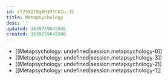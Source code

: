 ```yaml
---
id: rf7SXIfEgAH1D1CAIu_JS
title: Metapsychology
desc: ''
updated: 1639759645946
created: 1639759645946
---
```


- [[Metapsychology: undefined|session.metapsychology-0]]
- [[Metapsychology: undefined|session.metapsychology-3]]
- [[Metapsychology: undefined|session.metapsychology-2]]
- [[Metapsychology: undefined|session.metapsychology-1]]
